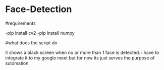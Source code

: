 # Face-Detection
#requirements

-pip install cv2
-pip install numpy

#what does the script do 

it shows a black screen when no or more than 1 face is detected. i have to integrate it to my google meet but for now its just serves the purpose of sutomation
